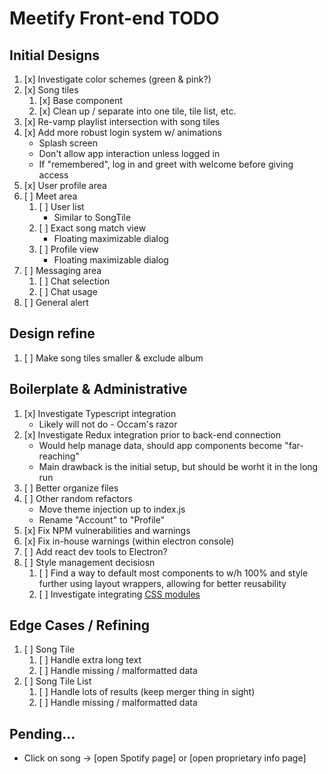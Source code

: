 # Meetify Front-end TODO

## Initial Designs
1. [x] Investigate color schemes (green & pink?)
1. [x] Song tiles
    1. [x] Base component
    1. [x] Clean up / separate into one tile, tile list, etc.
1. [x] Re-vamp playlist intersection with song tiles
1. [x] Add more robust login system w/ animations
    - Splash screen
    - Don't allow app interaction unless logged in
    - If "remembered", log in and greet with welcome before giving access
1. [x] User profile area
1. [ ] Meet area
    1. [ ] User list
        - Similar to SongTile
    1. [ ] Exact song match view
        - Floating maximizable dialog
    1. [ ] Profile view
        - Floating maximizable dialog
1. [ ] Messaging area
    1. [ ] Chat selection
    1. [ ] Chat usage
1. [ ] General alert
    
## Design refine
1. [ ] Make song tiles smaller & exclude album

## Boilerplate & Administrative
1. [x] Investigate Typescript integration
    - Likely will not do - Occam's razor
1. [x] Investigate Redux integration prior to back-end connection
    - Would help manage data, should app components become "far-reaching"
    - Main drawback is the initial setup, but should be worht it in the long run
1. [ ] Better organize files
1. [ ] Other random refactors
    - Move theme injection up to index.js
    - Rename "Account" to "Profile"
1. [x] Fix NPM vulnerabilities and warnings
1. [x] Fix in-house warnings (within electron console)
1. [ ] Add react dev tools to Electron?
1. [ ] Style management decisiosn
    1. [ ] Find a way to default most components to w/h 100% and style further
           using layout wrappers, allowing for better reusability
    1. [ ] Investigate integrating [CSS
           modules](https://github.com/css-modules/css-modules)

## Edge Cases / Refining
1. [ ] Song Tile
    1. [ ] Handle extra long text
    1. [ ] Handle missing / malformatted data
1. [ ] Song Tile List
    1. [ ] Handle lots of results (keep merger thing in sight)
    1. [ ] Handle missing / malformatted data

## Pending...
- Click on song &rarr; [open Spotify page] or [open proprietary info page]

